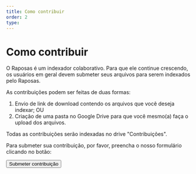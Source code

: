 ```yaml
---
title: Como contribuir
order: 2
type: 
---
```


<ContentColumn>

# Como contribuir

O Raposas é um indexador colaborativo. Para que ele continue crescendo, os usuários em geral devem submeter seus arquivos para serem indexados pelo Raposas.

As contribuições podem ser feitas de duas formas:
1) Envio de link de download contendo os arquivos que você deseja indexar; OU
2) Criação de uma pasta no Google Drive para que você mesmo(a) faça o upload dos arquivos.

Todas as contribuições serão indexadas no drive "Contribuições".

Para submeter sua contribuição, por favor, preencha o nosso formulário clicando no botão:

<Button type="primary" href="https://forms.gle/ZAwLjJu6U512938N8">Submeter contribuição</Button>

</ContentColumn>